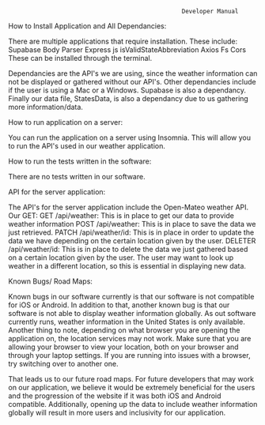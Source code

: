                                                      Developer Manual

How to Install Application and All Dependancies:


  There are multiple applications that require installation. These include:
        Supabase
        Body Parser
        Express js
        isValidStateAbbreviation
        Axios
        Fs
        Cors
  These can be installed through the terminal.

  Dependancies are the API's we are using, since the weather information can not be displayed or gathered without our API's. Other dependancies include if the user is using a Mac or a Windows. Supabase is also a dependancy. Finally our data file, StatesData, is also a dependancy due to us gathering more information/data. 
  


How to run application on a server:


  You can run the application on a server using Insomnia. This will allow you to run the API's used in our weather application. 
  

How to run the tests written in the software:


  There are no tests written in our software. 


API for the server application:


  The API's for the server application include the Open-Mateo weather API.
  Our GET:
    GET /api/weather:
      This is in place to get our data to provide weather information
    POST /api/weather:
      This is in place to save the data we just retrieved.
    PATCH /api/weather/id:
      This is in place in order to update the data we have depending on the certain location given by the user.
    DELETER /api/weather/id:
      This is in place to delete the data we just gathered based on a certain location given by the user. The user may want to look up weather in a different location, so this is essential in displaying new data. 

    


Known Bugs/ Road Maps:


  Known bugs in our software currently is that our software is not compatible for iOS or Android. In addition to that, another known bug is that our software is not able to display weather information globally. As out software currently runs, weather information in the United States is only available. Another thing to note, depending on what browser you are opening the application on, the location services may not work. Make sure that you are allowing your browser to view your location, both on your browser and through your laptop settings. If you are running into issues with a browser, try switching over to another one. 

That leads us to our future road maps. For future developers that may work on our application, we believe it would be extremely beneficial for the users and the progression of the website if it was both iOS and Android compatible. Additionally, opening up the data to include weather information globally will result in more users and inclusivity for our application. 






                                                                                  
